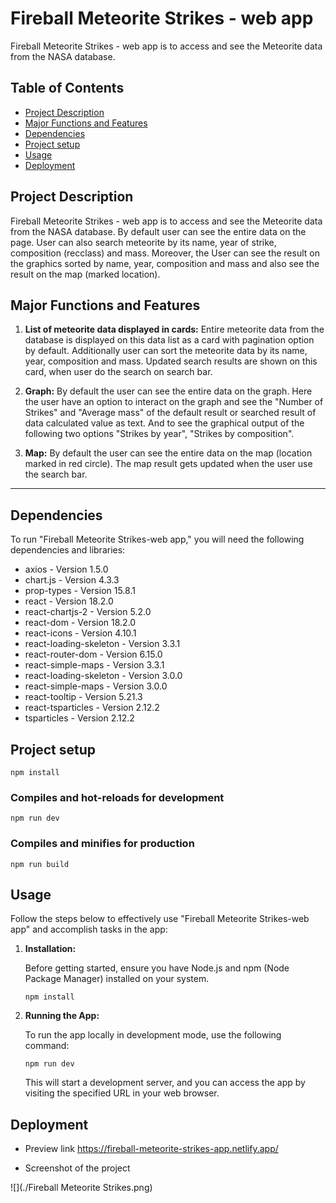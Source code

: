 # Fireball Meteorite Strikes - web app

Fireball Meteorite Strikes - web app is to access and see the Meteorite data from the NASA database.

## Table of Contents

- [Project Description](#project-description)
- [Major Functions and Features](#major-functions-and-features)
- [Dependencies](#dependencies)
- [Project setup](#project-setup)
- [Usage](#usage)
- [Deployment](#deployment)

## Project Description

Fireball Meteorite Strikes - web app is to access and see the Meteorite data from the NASA database. By default user can see the entire data on the page. User can also search meteorite by its name, year of strike, composition (recclass) and mass. Moreover, the User can see the result on the graphics sorted by name, year, composition and mass and also see the result on the map (marked location).

## Major Functions and Features

1. **List of meteorite data displayed in cards:** Entire meteorite data from the database is displayed on this data list as a card with pagination option by default. Additionally user can sort the meteorite data by its name, year, composition and mass. Updated search results are shown on this card, when user do the search on search bar.

2. **Graph:** By default the user can see the entire data on the graph. Here the user have an option to interact on the graph and see the "Number of Strikes" and "Average mass" of the default result or searched result of data calculated value as text. And to see the graphical output of the following two options "Strikes by year", "Strikes by composition".  

3. **Map:** By default the user can see the entire data on the map (location marked in red circle). The map result gets updated when the user use the search bar.

---

## Dependencies

To run "Fireball Meteorite Strikes-web app," you will need the following dependencies and libraries:

- axios - Version 1.5.0
- chart.js - Version 4.3.3
- prop-types - Version 15.8.1
- react - Version 18.2.0
- react-chartjs-2 - Version 5.2.0
- react-dom - Version 18.2.0
- react-icons - Version 4.10.1
- react-loading-skeleton - Version 3.3.1
- react-router-dom - Version 6.15.0
- react-simple-maps - Version 3.3.1
- react-loading-skeleton - Version 3.0.0
- react-simple-maps - Version 3.0.0
- react-tooltip - Version 5.21.3
- react-tsparticles - Version 2.12.2
- tsparticles - Version 2.12.2

## Project setup

```
npm install
```

### Compiles and hot-reloads for development

```
npm run dev
```

### Compiles and minifies for production

```
npm run build
```

## Usage

Follow the steps below to effectively use "Fireball Meteorite Strikes-web app" and accomplish tasks in the app:

1. **Installation:**

   Before getting started, ensure you have Node.js and npm (Node Package Manager) installed on your system.

   ```
   npm install
   ```

2. **Running the App:**

   To run the app locally in development mode, use the following command:

   ```
   npm run dev
   ```

   This will start a development server, and you can access the app by visiting the specified URL in your web browser.

## Deployment

- Preview link
https://fireball-meteorite-strikes-app.netlify.app/

- Screenshot of the project

![](./Fireball Meteorite Strikes.png)
